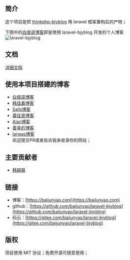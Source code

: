 ## 简介
这个项目是把 [thinkphp-bjyblog](https://github.com/baijunyao/thinkphp-bjyblog) 用 laravel 框架重构后的产物；  

下图中的[白俊遥博客](https://baijunyao.com)即是使用 laravel-bjyblog 开发的个人博客
![laravel-bjyblog](https://baijunyao.com/uploads/article/20171210/5a2d533982e36.jpg)  

## 文档
[详细文档](https://baijunyao.com/docs/laravel-bjyblog)

## 使用本项目搭建的博客
- [白俊遥博客](https://baijunyao.com)  
- [韩佳鑫博客](https://www.hanjiaxin.com)  
- [Sails博客](https://smile.sails.site)  
- [義往昔博客](http://www.maocaoying.com)  
- [Alan博客](http://blog.taobaoroom.cn)  
- [善幸的博客](https://lhyong.cn)  
- [larwas博客](https://www.larwas.com)  
欢迎提交PR或者告诉我来收录你的网站；  

## 主要贡献者
- [韩槑槑](https://github.com/Han-MeiM)

## 链接
- 博客：[https://baijunyao.com](https://baijunyao.com)   
- github：[https://github.com/baijunyao/laravel-bjyblog](https://github.com/baijunyao/laravel-bjyblog)   
- 码云：[https://gitee.com/baijunyao/laravel-bjyblog](https://gitee.com/baijunyao/laravel-bjyblog)   

## 版权
项目使用 MIT 协议；免费开源可随意使用；